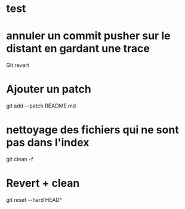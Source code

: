 # test

# annuler un commit pusher sur le distant en gardant une trace
Git revert

# Ajouter un patch
git add --patch README.md

# nettoyage des fichiers qui ne sont pas dans l'index
git clean -f

# Revert + clean
git reset --hard HEAD^

